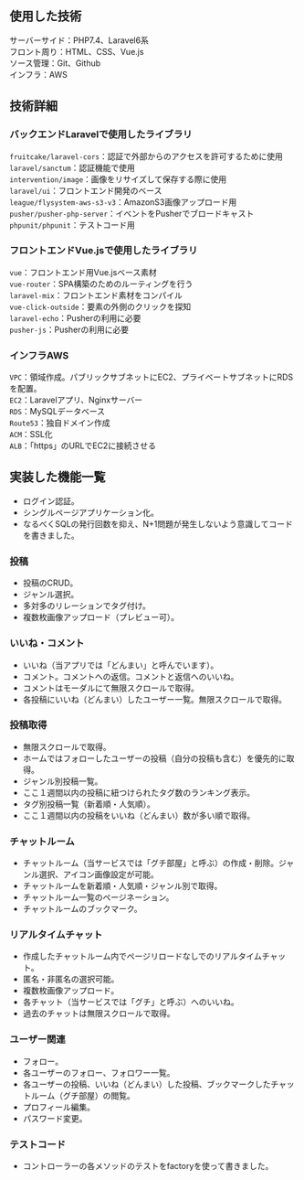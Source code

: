 ## 使用した技術
サーバーサイド：PHP7.4、Laravel6系  
フロント周り：HTML、CSS、Vue.js  
ソース管理：Git、Github  
インフラ：AWS  

## 技術詳細
### バックエンドLaravelで使用したライブラリ
`fruitcake/laravel-cors`：認証で外部からのアクセスを許可するために使用  
`laravel/sanctum`：認証機能で使用  
`intervention/image`：画像をリサイズして保存する際に使用  
`laravel/ui`：フロントエンド開発のベース  
`league/flysystem-aws-s3-v3`：AmazonS3画像アップロード用  
`pusher/pusher-php-server`：イベントをPusherでブロードキャスト  
`phpunit/phpunit`：テストコード用  
### フロントエンドVue.jsで使用したライブラリ
`vue`：フロントエンド用Vue.jsベース素材  
`vue-router`：SPA構築のためのルーティングを行う  
`laravel-mix`：フロントエンド素材をコンパイル  
`vue-click-outside`：要素の外側のクリックを探知  
`laravel-echo`：Pusherの利用に必要  
`pusher-js`：Pusherの利用に必要  
### インフラAWS
`VPC`：領域作成。パブリックサブネットにEC2、プライベートサブネットにRDSを配置。  
`EC2`：Laravelアプリ、Nginxサーバー  
`RDS`：MySQLデータベース  
`Route53`：独自ドメイン作成  
`ACM`：SSL化  
`ALB`：「https」のURLでEC2に接続させる

## 実装した機能一覧
* ログイン認証。
* シングルページアプリケーション化。
* なるべくSQLの発行回数を抑え、N+1問題が発生しないよう意識してコードを書きました。
### 投稿
* 投稿のCRUD。
* ジャンル選択。
* 多対多のリレーションでタグ付け。
* 複数枚画像アップロード（プレビュー可）。

### いいね・コメント
* いいね（当アプリでは「どんまい」と呼んでいます）。
* コメント。コメントへの返信。コメントと返信へのいいね。
* コメントはモーダルにて無限スクロールで取得。
* 各投稿にいいね（どんまい）したユーザー一覧。無限スクロールで取得。

### 投稿取得
* 無限スクロールで取得。
* ホームではフォローしたユーザーの投稿（自分の投稿も含む）を優先的に取得。
* ジャンル別投稿一覧。
* ここ１週間以内の投稿に紐つけられたタグ数のランキング表示。
* タグ別投稿一覧（新着順・人気順）。
* ここ１週間以内の投稿をいいね（どんまい）数が多い順で取得。

### チャットルーム
* チャットルーム（当サービスでは「グチ部屋」と呼ぶ）の作成・削除。ジャンル選択、アイコン画像設定が可能。
* チャットルームを新着順・人気順・ジャンル別で取得。
* チャットルーム一覧のページネーション。
* チャットルームのブックマーク。

### リアルタイムチャット
* 作成したチャットルーム内でページリロードなしでのリアルタイムチャット。
* 匿名・非匿名の選択可能。
* 複数枚画像アップロード。
* 各チャット（当サービスでは「グチ」と呼ぶ）へのいいね。
* 過去のチャットは無限スクロールで取得。

### ユーザー関連
* フォロー。
* 各ユーザーのフォロー、フォロワー一覧。
* 各ユーザーの投稿、いいね（どんまい）した投稿、ブックマークしたチャットルーム（グチ部屋）の閲覧。
* プロフィール編集。
* パスワード変更。

### テストコード
* コントローラーの各メソッドのテストをfactoryを使って書きました。